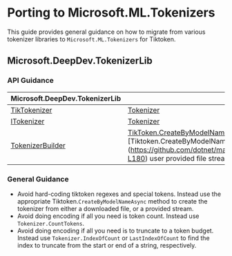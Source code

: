 # Porting to Microsoft.ML.Tokenizers

This guide provides general guidance on how to migrate from various tokenizer libraries to `Microsoft.ML.Tokenizers` for Tiktoken.

## Microsoft.DeepDev.TokenizerLib

### API Guidance

| Microsoft.DeepDev.TokenizerLib | Microsoft.ML.Tokenizers
| --- | --- |
| [TikTokenizer](https://github.com/microsoft/Tokenizer/blob/2c9ba5d343de52eb27521afef7c0c2f0f76c9c52/Tokenizer_C%23/TokenizerLib/TikTokenizer.cs#L20) | [Tokenizer](https://github.com/dotnet/machinelearning/blob/acced974bea6ed484503a595d87a3e7016c8a558/src/Microsoft.ML.Tokenizers/Tokenizer.cs#L28) |
| [ITokenizer](https://github.com/microsoft/Tokenizer/blob/2c9ba5d343de52eb27521afef7c0c2f0f76c9c52/Tokenizer_C%23/TokenizerLib/ITokenizer.cs#L7) | [Tokenizer](https://github.com/dotnet/machinelearning/blob/acced974bea6ed484503a595d87a3e7016c8a558/src/Microsoft.ML.Tokenizers/Tokenizer.cs#L28) |
| [TokenizerBuilder](https://github.com/microsoft/Tokenizer/blob/2c9ba5d343de52eb27521afef7c0c2f0f76c9c52/Tokenizer_C%23/TokenizerLib/TokenizerBuilder.cs#L14) | [TikToken.CreateByModelNameAsync](https://github.com/dotnet/machinelearning/blob/acced974bea6ed484503a595d87a3e7016c8a558/src/Microsoft.ML.Tokenizers/Model/Tiktoken.cs#L778) downloads<br>[Tiktoken.CreateByModelName[Async](Stream)](https://github.com/dotnet/machinelearning/blob/acced974bea6ed484503a595d87a3e7016c8a558/src/Microsoft.ML.Tokenizers/Model/Tiktoken.cs#L106-L180) user provided file stream |

### General Guidance

- Avoid hard-coding tiktoken regexes and special tokens.  Instead use the appropriate Tiktoken.`CreateByModelNameAsync` method to create the tokenizer from either a downloaded file, or a provided stream.
- Avoid doing encoding if all you need is token count.  Instead use `Tokenizer.CountTokens`.
- Avoid doing encoding if all you need is to truncate to a token budget.  Instead use `Tokenizer.IndexOfCount` or `LastIndexOfCount` to find the index to truncate from the start or end of a string, respectively.
